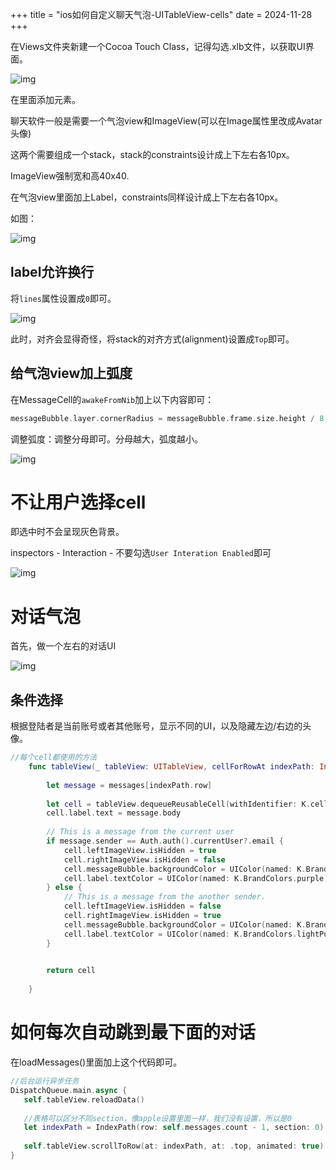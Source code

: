 +++
title = "ios如何自定义聊天气泡-UITableView-cells"
date = 2024-11-28
+++

在Views文件夹新建一个Cocoa Touch Class，记得勾选.xlb文件，以获取UI界面。

![img](https://linxz-aliyun.oss-cn-shenzhen.aliyuncs.com/images/202411271749617.png)

在里面添加元素。

聊天软件一般是需要一个气泡view和ImageView(可以在Image属性里改成Avatar头像)

这两个需要组成一个stack，stack的constraints设计成上下左右各10px。

ImageView强制宽和高40x40.

在气泡view里面加上Label，constraints同样设计成上下左右各10px。

如图：

![img](https://linxz-aliyun.oss-cn-shenzhen.aliyuncs.com/images/202411271826856.png)

## label允许换行

将`lines`属性设置成`0`即可。

![img](https://linxz-aliyun.oss-cn-shenzhen.aliyuncs.com/images/202411280958333.png)

此时，对齐会显得奇怪，将stack的对齐方式(alignment)设置成`Top`即可。

## 给气泡view加上弧度

在MessageCell的`awakeFromNib`加上以下内容即可：

```swift
messageBubble.layer.cornerRadius = messageBubble.frame.size.height / 8
```

调整弧度：调整分母即可。分母越大，弧度越小。

![img](https://linxz-aliyun.oss-cn-shenzhen.aliyuncs.com/images/202411281122261.png)

# 不让用户选择cell

即选中时不会呈现灰色背景。

inspectors - Interaction - 不要勾选`User Interation Enabled`即可

![img](https://linxz-aliyun.oss-cn-shenzhen.aliyuncs.com/images/202411291021480.png)

# 对话气泡

首先，做一个左右的对话UI

![img](https://linxz-aliyun.oss-cn-shenzhen.aliyuncs.com/images/202411291046702.png)

## 条件选择

根据登陆者是当前账号或者其他账号，显示不同的UI，以及隐藏左边/右边的头像。

```swift
//每个cell都使用的方法
    func tableView(_ tableView: UITableView, cellForRowAt indexPath: IndexPath) -> UITableViewCell {
        
        let message = messages[indexPath.row]
        
        let cell = tableView.dequeueReusableCell(withIdentifier: K.cellIdentifier, for:indexPath) as! MessageCell //as!强制类型下降
        cell.label.text = message.body
        
        // This is a message from the current user
        if message.sender == Auth.auth().currentUser?.email {
            cell.leftImageView.isHidden = true
            cell.rightImageView.isHidden = false
            cell.messageBubble.backgroundColor = UIColor(named: K.BrandColors.lightPurple)
            cell.label.textColor = UIColor(named: K.BrandColors.purple)
        } else {
            // This is a message from the another sender.
            cell.leftImageView.isHidden = false
            cell.rightImageView.isHidden = true
            cell.messageBubble.backgroundColor = UIColor(named: K.BrandColors.purple)
            cell.label.textColor = UIColor(named: K.BrandColors.lightPurple)
        }
        

        return cell
        
    }
```

# 如何每次自动跳到最下面的对话

在loadMessages()里面加上这个代码即可。

```swift
//后台运行异步任务
DispatchQueue.main.async {
   self.tableView.reloadData()
                                
   //表格可以区分不同section，像apple设置里面一样，我们没有设置，所以是0
   let indexPath = IndexPath(row: self.messages.count - 1, section: 0)
                                
   self.tableView.scrollToRow(at: indexPath, at: .top, animated: true)
}
```

